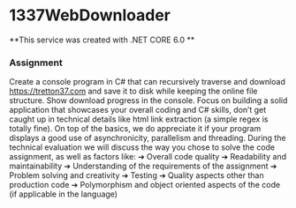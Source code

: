 # 1337WebDownloader
**This service was created with .NET CORE 6.0 ** <br>
### Assignment
Create a console program in C# that can recursively traverse and download
https://tretton37.com and save it to disk while keeping the online file structure. Show
download progress in the console.
Focus on building a solid application that showcases your overall coding and C# skills, don’t
get caught up in technical details like html link extraction (a simple regex is totally fine).
On top of the basics, we do appreciate it if your program displays a good use of
asynchronicity, parallelism and threading.
During the technical evaluation we will discuss the way you chose to solve the code
assignment, as well as factors like:
➔ Overall code quality
➔ Readability and maintainability
➔ Understanding of the requirements of the assignment
➔ Problem solving and creativity
➔ Testing
➔ Quality aspects other than production code
➔ Polymorphism and object oriented aspects of the code (if applicable in the language)
